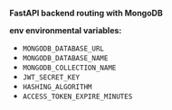 **FastAPI backend routing with MongoDB**

**env environmental variables:**
- `MONGODB_DATABASE_URL`
- `MONGODB_DATABASE_NAME`
- `MONGODB_COLLECTION_NAME`
- `JWT_SECRET_KEY`
- `HASHING_ALGORITHM`
- `ACCESS_TOKEN_EXPIRE_MINUTES`
